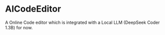 # AICodeEditor
A Online Code editor which is integrated with a Local LLM (DeepSeek Coder 1.3B) for now.
